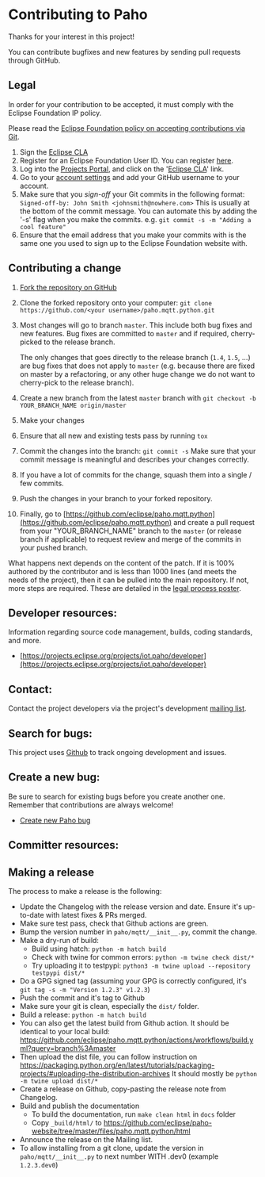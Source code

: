 # Contributing to Paho

Thanks for your interest in this project!

You can contribute bugfixes and new features by sending pull requests through GitHub.

## Legal

In order for your contribution to be accepted, it must comply with the Eclipse Foundation IP policy.

Please read the [Eclipse Foundation policy on accepting contributions via Git](http://wiki.eclipse.org/Development_Resources/Contributing_via_Git).

1. Sign the [Eclipse CLA](http://www.eclipse.org/legal/CLA.php)
  1. Register for an Eclipse Foundation User ID. You can register [here](https://dev.eclipse.org/site_login/createaccount.php).
  2. Log into the [Projects Portal](https://projects.eclipse.org/), and click on the '[Eclipse CLA](https://projects.eclipse.org/user/sign/cla)' link.
2. Go to your [account settings](https://dev.eclipse.org/site_login/myaccount.php#open_tab_accountsettings) and add your GitHub username to your account.
3. Make sure that you _sign-off_ your Git commits in the following format:
  ``` Signed-off-by: John Smith <johnsmith@nowhere.com> ``` This is usually at the bottom of the commit message. You can automate this by adding the '-s' flag when you make the commits. e.g.   ```git commit -s -m "Adding a cool feature"```
4. Ensure that the email address that you make your commits with is the same one you used to sign up to the Eclipse Foundation website with.

## Contributing a change

1. [Fork the repository on GitHub](https://github.com/eclipse/paho.mqtt.python/fork)
2. Clone the forked repository onto your computer: ``` git clone
   https://github.com/<your username>/paho.mqtt.python.git ```
3. Most changes will go to branch ``master``. This include both bug fixes and
   new features. Bug fixes are committed to ``master`` and if required,
   cherry-picked to the release branch.

   The only changes that goes directly to the release branch (``1.4``,
   ``1.5``, ...) are bug fixes that does not apply to ``master`` (e.g. because
   there are fixed on master by a refactoring, or any other huge change we do
   not want to cherry-pick to the release branch).
4. Create a new branch from the latest ```master``` branch
   with ```git checkout -b YOUR_BRANCH_NAME origin/master```
5. Make your changes
6. Ensure that all new and existing tests pass by running ```tox```
7. Commit the changes into the branch: ``` git commit -s ``` Make sure that
   your commit message is meaningful and describes your changes correctly.
8. If you have a lot of commits for the change, squash them into a single / few
   commits.
9. Push the changes in your branch to your forked repository.
10. Finally, go to
	[https://github.com/eclipse/paho.mqtt.python](https://github.com/eclipse/paho.mqtt.python)
	and create a pull request from your "YOUR_BRANCH_NAME" branch to the
	``master`` (or release branch if applicable) to request review and
	merge of the commits in your pushed branch.


What happens next depends on the content of the patch. If it is 100% authored
by the contributor and is less than 1000 lines (and meets the needs of the
project), then it can be pulled into the main repository. If not, more steps
are required. These are detailed in the
[legal process poster](http://www.eclipse.org/legal/EclipseLegalProcessPoster.pdf).



## Developer resources:


Information regarding source code management, builds, coding standards, and
more.

- [https://projects.eclipse.org/projects/iot.paho/developer](https://projects.eclipse.org/projects/iot.paho/developer)

Contact:
--------

Contact the project developers via the project's development
[mailing list](https://dev.eclipse.org/mailman/listinfo/paho-dev).

Search for bugs:
----------------

This project uses [Github](https://github.com/eclipse/paho.mqtt.python/issues)
to track ongoing development and issues.

Create a new bug:
-----------------

Be sure to search for existing bugs before you create another one. Remember
that contributions are always welcome!

- [Create new Paho bug](https://github.com/eclipse/paho.mqtt.python/issues)


## Committer resources:

Making a release
----------------

The process to make a release is the following:
* Update the Changelog with the release version and date. Ensure it's up-to-date with latest fixes & PRs merged.
* Make sure test pass, check that Github actions are green.
* Bump the version number in ``paho/mqtt/__init__.py``, commit the change.
* Make a dry-run of build:
   * Build using hatch: ``python -m hatch build``
   * Check with twine for common errors: ``python -m twine check dist/*``
   * Try uploading it to testpypi: ``python3 -m twine upload --repository testpypi dist/*``
* Do a GPG signed tag (assuming your GPG is correctly configured, it's ``git tag -s -m "Version 1.2.3" v1.2.3``)
* Push the commit and it's tag to Github
* Make sure your git is clean, especially the ``dist/`` folder.
* Build a release: ``python -m hatch build``
* You can also get the latest build from Github action. It should be identical to your local build:
  https://github.com/eclipse/paho.mqtt.python/actions/workflows/build.yml?query=branch%3Amaster
* Then upload the dist file, you can follow instruction on https://packaging.python.org/en/latest/tutorials/packaging-projects/#uploading-the-distribution-archives
  It should mostly be ``python -m twine upload dist/*``
* Create a release on Github, copy-pasting the release note from Changelog.
* Build and publish the documentation
   * To build the documentation, run `make clean html` in `docs` folder
   * Copy `_build/html/` to https://github.com/eclipse/paho-website/tree/master/files/paho.mqtt.python/html
* Announce the release on the Mailing list.
* To allow installing from a git clone, update the version in ``paho/mqtt/__init__.py`` to next number WITH .dev0 (example ``1.2.3.dev0``)

